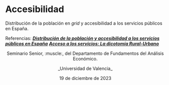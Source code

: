 # Accesibilidad
Distribución de la población en _grid_ y accesibilidad a los servicios públicos en España.

Referencias:
[**_Distribución de la población y accesibilidad a los servicios públicos en España_**](https://www.ivie.es/es_ES/ptproyecto/distribucion-la-poblacion-acceso-los-servicios-publicos/)
[**_Acceso a los servicios: La dicotomía Rural-Urbano_**](https://www.funcas.es/revista/la-economia-espanola-ante-el-reto-demografico/)

<p style="text-align: center;">Seminario Senior, :muscle:, del Departamento de Fundamentos del Análisis Económico.</p>

<p style="text-align: center;">_Universidad de Valencia_</p>

<p style="text-align: center;">19 de diciembre de 2023</p>
